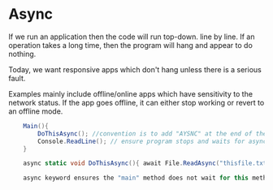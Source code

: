 # Async

If we run an application then the code will run top-down. line by line.
If an operation takes a long time, then the program will hang and appear to do nothing.

Today, we want responsive apps which don't hang unless there is a serious fault.

Examples mainly include offline/online apps which have sensitivity to the network status.
If the app goes offline, it can either stop working or revert to an offline mode.

```cs
    Main(){
        DoThisAsync(); //convention is to add "AYSNC" at the end of the method
        Console.ReadLine(); // ensure program stops and waits for async to complete. Application may otherwise terminate before the async.
    }

    async static void DoThisAsync(){ await File.ReadAsync("thisfile.txt"); //marks line where async operation takes place }

    async keyword ensures the "main" method does not wait for this method but the processing just calls the method then continues processing the next line of the main.
